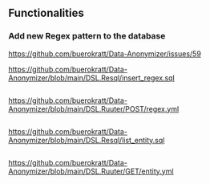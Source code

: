 ## Functionalities

### Add new Regex pattern to the database

https://github.com/buerokratt/Data-Anonymizer/issues/59

https://github.com/buerokratt/Data-Anonymizer/blob/main/DSL.Resql/insert_regex.sql

```
```

https://github.com/buerokratt/Data-Anonymizer/blob/main/DSL.Ruuter/POST/regex.yml

```
```

https://github.com/buerokratt/Data-Anonymizer/blob/main/DSL.Resql/list_entity.sql

```
```

https://github.com/buerokratt/Data-Anonymizer/blob/main/DSL.Ruuter/GET/entity.yml

```
```
